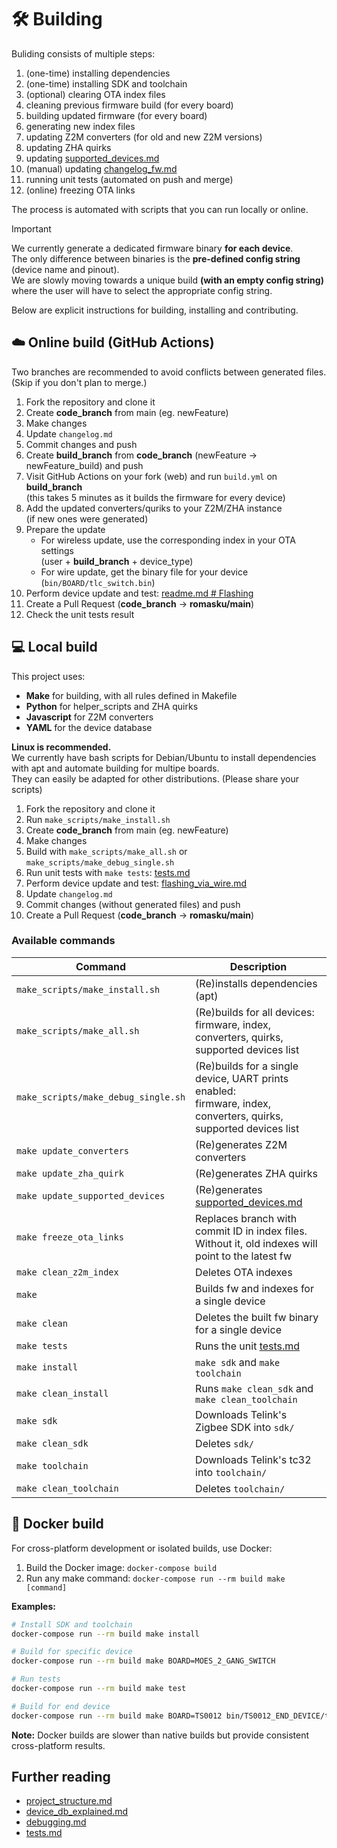 # 🛠️ Building

Buliding consists of multiple steps:
1. (one-time) installing dependencies
2. (one-time) installing SDK and toolchain
3. (optional) clearing OTA index files
4. cleaning previous firmware build (for every board)
5. building updated firmware (for every board)
6. generating new index files
7. updating Z2M converters (for old and new Z2M versions)
8. updating ZHA quirks
9. updating [supported_devices.md](./supported_devices.md)
10. (manual) updating [changelog_fw.md](./changelog_fw.md)
11. running unit tests (automated on push and merge)
11. (online) freezing OTA links  

The process is automated with scripts that you can run locally or online.  
  
> [!IMPORTANT]  
> We currently generate a dedicated firmware binary **for each device**.  
> The only difference between binaries is the **pre-defined config string** (device name and pinout).  
> We are slowly moving towards a unique build **(with an empty config string)** where the user will have to select the appropriate config string.  

Below are explicit instructions for building, installing and contributing.  

## ☁️ Online build (GitHub Actions)

Two branches are recommended to avoid conflicts between generated files.  
(Skip if you don't plan to merge.)

1. Fork the repository and clone it
2. Create **code_branch** from main (eg. newFeature)
3. Make changes
4. Update `changelog.md`
5. Commit changes and push
6. Create **build_branch** from **code_branch** (newFeature -> newFeature_build) and push
7. Visit GitHub Actions on your fork (web) and run `build.yml` on **build_branch**  
(this takes 5 minutes as it builds the firmware for every device)
8. Add the updated converters/quriks to your Z2M/ZHA instance  
(if new ones were generated)
9. Prepare the update
    - For wireless update, use the corresponding index in your OTA settings  
    (user + **build_branch** + device_type) 
    - For wire update, get the binary file for your device  
    (`bin/BOARD/tlc_switch.bin`)
10. Perform device update and test: [readme.md # Flashing](../readme.md#-flashing)
11. Create a Pull Request (**code_branch** -> **romasku/main**)
12. Check the unit tests result

## 💻 Local build

This project uses:
- **Make** for building, with all rules defined in Makefile
- **Python** for helper_scripts and ZHA quirks
- **Javascript** for Z2M converters  
- **YAML** for the device database

**Linux is recommended.**  
We currently have bash scripts for Debian/Ubuntu to install dependencies with apt and automate building for multipe boards.  
They can easily be adapted for other distributions. (Please share your scripts)

1. Fork the repository and clone it
2. Run `make_scripts/make_install.sh`
3. Create **code_branch** from main (eg. newFeature)
4. Make changes
5. Build with `make_scripts/make_all.sh` or `make_scripts/make_debug_single.sh`
6. Run unit tests with `make tests`: [tests.md](./tests.md)
7. Perform device update and test: [flashing_via_wire.md](./flashing_via_wire.md)
8. Update `changelog.md`
9. Commit changes (without generated files) and push
10. Create a Pull Request (**code_branch** -> **romasku/main**)

### Available commands

| Command                            | Description                                     |
|------------------------------------|-------------------------------------------------|
|`make_scripts/make_install.sh`      | (Re)installs dependencies (apt)                 |
|`make_scripts/make_all.sh`          | (Re)builds for all devices: <br> firmware, index, converters, quirks, supported devices list |
|`make_scripts/make_debug_single.sh` | (Re)builds for a single device, UART prints enabled: <br> firmware, index, converters, quirks, supported devices list |
|`make update_converters`            | (Re)generates Z2M converters                    |
|`make update_zha_quirk`             | (Re)generates ZHA quirks                        |
|`make update_supported_devices`     | (Re)generates [supported_devices.md](./supported_devices.md) |
|`make freeze_ota_links`             | Replaces branch with commit ID in index files. <br> Without it, old indexes will point to the latest fw |
|`make clean_z2m_index`              | Deletes OTA indexes                             |
|`make`                              | Builds fw and indexes for a single device       |
|`make clean`                        | Deletes the built fw binary for a single device |
|`make tests`                        | Runs the unit [tests.md](./tests.md)            |
|`make install`                      | `make sdk` and `make toolchain`                 |
|`make clean_install`                | Runs `make clean_sdk` and `make clean_toolchain`|
|`make sdk`                          | Downloads Telink's Zigbee SDK into `sdk/`       |
|`make clean_sdk`                    | Deletes `sdk/`                                  |
|`make toolchain`                    | Downloads Telink's tc32 into `toolchain/`       |
|`make clean_toolchain`              | Deletes `toolchain/`                            |

## 🐳 Docker build

For cross-platform development or isolated builds, use Docker:

1. Build the Docker image: `docker-compose build`
2. Run any make command: `docker-compose run --rm build make [command]`

**Examples:**
```bash
# Install SDK and toolchain
docker-compose run --rm build make install

# Build for specific device
docker-compose run --rm build make BOARD=MOES_2_GANG_SWITCH

# Run tests
docker-compose run --rm build make test

# Build for end device
docker-compose run --rm build make BOARD=TS0012 bin/TS0012_END_DEVICE/tlc_switch.bin
```

**Note:** Docker builds are slower than native builds but provide consistent cross-platform results.

## Further reading

- [project_structure.md](./project_structure.md)
- [device_db_explained.md](./device_db_explained.md)
- [debugging.md](./debugging.md)
- [tests.md](./tests.md)